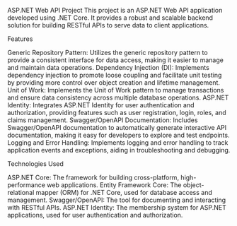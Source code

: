 ASP.NET Web API Project
This project is an ASP.NET Web API application developed using .NET Core. It provides a robust and scalable backend solution for building RESTful APIs to serve data to client applications.

Features

Generic Repository Pattern: Utilizes the generic repository pattern to provide a consistent interface for data access, making it easier to manage and maintain data operations.
Dependency Injection (DI): Implements dependency injection to promote loose coupling and facilitate unit testing by providing more control over object creation and lifetime management.
Unit of Work: Implements the Unit of Work pattern to manage transactions and ensure data consistency across multiple database operations.
ASP.NET Identity: Integrates ASP.NET Identity for user authentication and authorization, providing features such as user registration, login, roles, and claims management.
Swagger/OpenAPI Documentation: Includes Swagger/OpenAPI documentation to automatically generate interactive API documentation, making it easy for developers to explore and test endpoints.
Logging and Error Handling: Implements logging and error handling to track application events and exceptions, aiding in troubleshooting and debugging.

Technologies Used

ASP.NET Core: The framework for building cross-platform, high-performance web applications.
Entity Framework Core: The object-relational mapper (ORM) for .NET Core, used for database access and management.
Swagger/OpenAPI: The tool for documenting and interacting with RESTful APIs.
ASP.NET Identity: The membership system for ASP.NET applications, used for user authentication and authorization.
